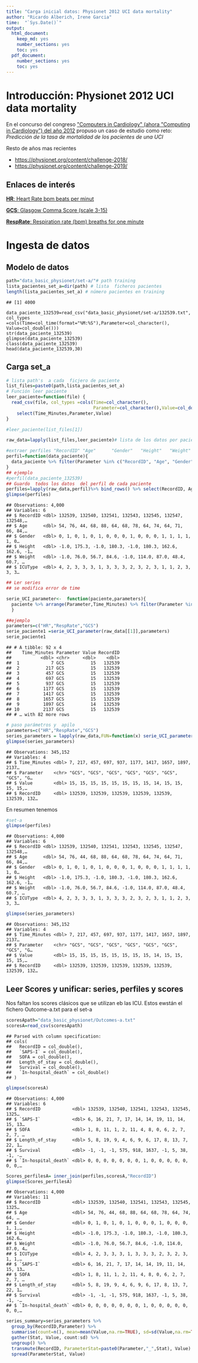 ```yaml
---
title: "Carga inicial datos: Physionet 2012 UCI data mortality"
author: "Ricardo Alberich, Irene Garcia"
time:  "`Sys.Date()`"
output: 
  html_document: 
    keep_md: yes
    number_sections: yes
    toc: yes
  pdf_document: 
    number_sections: yes
    toc: yes
---
```




# Introducción: Physionet 2012 UCI data mortality


En el concurso del congreso ["Computers in  Cardiology" (ahora "Computing in Cardiology") del año 2012](https://physionet.org/content/challenge-2012/) propuso un  caso de estudio como reto: *Predicción de la tasa de mortalidad de los pacientes de una UCI*

Resto de años mas recientes 

* https://physionet.org/content/challenge-2018/
* https://physionet.org/content/challenge-2019/



##   Enlaces de interés

[**HR**: Heart Rate bpm beats per minut](https://en.wikipedia.org/wiki/Heart_rate)

[**GCS**: Glasgow Comma Score (scale 3-15)](https://en.wikipedia.org/wiki/Glasgow_Coma_Scale)

[**RespRate**:  Respiration rate (bpm) breaths for one minute](https://en.wikipedia.org/wiki/Respiratory_rate)


#  Ingesta de datos


## Modelo de datos 


```r
path="data_basic_physionet/set-a/"# path training
lista_pacientes_set_a=dir(path) # lista  ficheros pacientes 
length(lista_pacientes_set_a) # número pacientes en training
```

```
## [1] 4000
```


```
data_paciente_132539=read_csv("data_basic_physionet/set-a/132539.txt", col_types =cols(Time=col_time(format="%M:%S"),Parameter=col_character(),
Value=col_double()))
str(data_paciente_132539)
glimpse(data_paciente_132539)
class(data_paciente_132539)
head(data_paciente_132539,30)
```

## Carga set_a


```r
# lista path's  a cada  ficjero de paciente
list_files=paste0(path,lista_pacientes_set_a)
# Función leer paciente
leer_paciente=function(file) {
  read_csv(file, col_types =cols(Time=col_character(), 
                                 Parameter=col_character(),Value=col_double()))%>% separate(Time,into=c("H","M"),sep=":") %>% mutate(Time_Minutes=as.numeric(H)*60+as.numeric(M)) %>% 
    select(Time_Minutes,Parameter,Value)
}

#leer_paciente(list_files[1])

raw_data=lapply(list_files,leer_paciente)# lista de los datos por paciente

#extraer perfiles "RecordID" "Age"      "Gender"   "Height"   "Weight"   "ICUType" 
perfil=function(data_paciente){
  data_paciente %>% filter(Parameter %in% c("RecordID", "Age", "Gender", "Height", "ICUType", "Weight")) %>% select(-Time_Minutes) %>% distinct(Parameter,.keep_all=TRUE) %>% spread(Parameter,Value)
}
## ejemplo
#perfil(data_paciente_132539)
## Guardo  todos los datos  del perfil de cada paciente
perfiles=lapply(raw_data,perfil)%>% bind_rows() %>% select(RecordID, Age, Gender, Height,Weight,ICUType)
glimpse(perfiles)
```

```
## Observations: 4,000
## Variables: 6
## $ RecordID <dbl> 132539, 132540, 132541, 132543, 132545, 132547, 132548,…
## $ Age      <dbl> 54, 76, 44, 68, 88, 64, 68, 78, 64, 74, 64, 71, 66, 84,…
## $ Gender   <dbl> 0, 1, 0, 1, 0, 1, 0, 0, 0, 1, 0, 0, 0, 1, 1, 1, 1, 1, 0…
## $ Height   <dbl> -1.0, 175.3, -1.0, 180.3, -1.0, 180.3, 162.6, 162.6, -1…
## $ Weight   <dbl> -1.0, 76.0, 56.7, 84.6, -1.0, 114.0, 87.0, 48.4, 60.7, …
## $ ICUType  <dbl> 4, 2, 3, 3, 3, 1, 3, 3, 3, 2, 3, 2, 3, 1, 1, 2, 3, 3, 3…
```

```r
## Ler series
## se modifica error de time

serie_UCI_parameter<-  function(paciente,parameters){
  paciente %>% arrange(Parameter,Time_Minutes) %>% filter(Parameter %in% parameters) %>% add_column(RecordID=paciente[1,3]$Value) 
  } 

##ejemplo
parameters=c("HR","RespRate","GCS")
serie_paciente1 =serie_UCI_parameter(raw_data[[1]],parameters)
serie_paciente1
```

```
## # A tibble: 92 x 4
##    Time_Minutes Parameter Value RecordID
##           <dbl> <chr>     <dbl>    <dbl>
##  1            7 GCS          15   132539
##  2          217 GCS          15   132539
##  3          457 GCS          15   132539
##  4          697 GCS          15   132539
##  5          937 GCS          15   132539
##  6         1177 GCS          15   132539
##  7         1417 GCS          15   132539
##  8         1657 GCS          15   132539
##  9         1897 GCS          14   132539
## 10         2137 GCS          15   132539
## # … with 82 more rows
```

```r
# paso parámetros y  apilo 
parameters=c("HR","RespRate","GCS")
series_parameters = lapply(raw_data,FUN=function(x) serie_UCI_parameter(x,parameters)) %>% bind_rows()
glimpse(series_parameters)
```

```
## Observations: 345,152
## Variables: 4
## $ Time_Minutes <dbl> 7, 217, 457, 697, 937, 1177, 1417, 1657, 1897, 2137…
## $ Parameter    <chr> "GCS", "GCS", "GCS", "GCS", "GCS", "GCS", "GCS", "G…
## $ Value        <dbl> 15, 15, 15, 15, 15, 15, 15, 15, 14, 15, 15, 15, 15,…
## $ RecordID     <dbl> 132539, 132539, 132539, 132539, 132539, 132539, 132…
```





En resumen  tenemos


```r
#set-a
glimpse(perfiles)
```

```
## Observations: 4,000
## Variables: 6
## $ RecordID <dbl> 132539, 132540, 132541, 132543, 132545, 132547, 132548,…
## $ Age      <dbl> 54, 76, 44, 68, 88, 64, 68, 78, 64, 74, 64, 71, 66, 84,…
## $ Gender   <dbl> 0, 1, 0, 1, 0, 1, 0, 0, 0, 1, 0, 0, 0, 1, 1, 1, 1, 1, 0…
## $ Height   <dbl> -1.0, 175.3, -1.0, 180.3, -1.0, 180.3, 162.6, 162.6, -1…
## $ Weight   <dbl> -1.0, 76.0, 56.7, 84.6, -1.0, 114.0, 87.0, 48.4, 60.7, …
## $ ICUType  <dbl> 4, 2, 3, 3, 3, 1, 3, 3, 3, 2, 3, 2, 3, 1, 1, 2, 3, 3, 3…
```

```r
glimpse(series_parameters)
```

```
## Observations: 345,152
## Variables: 4
## $ Time_Minutes <dbl> 7, 217, 457, 697, 937, 1177, 1417, 1657, 1897, 2137…
## $ Parameter    <chr> "GCS", "GCS", "GCS", "GCS", "GCS", "GCS", "GCS", "G…
## $ Value        <dbl> 15, 15, 15, 15, 15, 15, 15, 15, 14, 15, 15, 15, 15,…
## $ RecordID     <dbl> 132539, 132539, 132539, 132539, 132539, 132539, 132…
```



## Leer Scores y unificar: series, perfiles y scores

Nos faltan los scores clásicos que se utilizan eb las ICU. Estos ewstán el fichero Outcome-a.txt para el set-a




```r
scoresApath="data_basic_physionet/Outcomes-a.txt"
scoresA=read_csv(scoresApath)
```

```
## Parsed with column specification:
## cols(
##   RecordID = col_double(),
##   `SAPS-I` = col_double(),
##   SOFA = col_double(),
##   Length_of_stay = col_double(),
##   Survival = col_double(),
##   `In-hospital_death` = col_double()
## )
```

```r
glimpse(scoresA)
```

```
## Observations: 4,000
## Variables: 6
## $ RecordID            <dbl> 132539, 132540, 132541, 132543, 132545, 1325…
## $ `SAPS-I`            <dbl> 6, 16, 21, 7, 17, 14, 14, 19, 11, 14, 15, 13…
## $ SOFA                <dbl> 1, 8, 11, 1, 2, 11, 4, 8, 0, 6, 2, 7, 2, 7, …
## $ Length_of_stay      <dbl> 5, 8, 19, 9, 4, 6, 9, 6, 17, 8, 13, 7, 22, 1…
## $ Survival            <dbl> -1, -1, -1, 575, 918, 1637, -1, 5, 38, -1, -…
## $ `In-hospital_death` <dbl> 0, 0, 0, 0, 0, 0, 0, 1, 0, 0, 0, 0, 0, 0, 0,…
```

```r
Scores_perfilesA= inner_join(perfiles,scoresA,"RecordID")
glimpse(Scores_perfilesA)
```

```
## Observations: 4,000
## Variables: 11
## $ RecordID            <dbl> 132539, 132540, 132541, 132543, 132545, 1325…
## $ Age                 <dbl> 54, 76, 44, 68, 88, 64, 68, 78, 64, 74, 64, …
## $ Gender              <dbl> 0, 1, 0, 1, 0, 1, 0, 0, 0, 1, 0, 0, 0, 1, 1,…
## $ Height              <dbl> -1.0, 175.3, -1.0, 180.3, -1.0, 180.3, 162.6…
## $ Weight              <dbl> -1.0, 76.0, 56.7, 84.6, -1.0, 114.0, 87.0, 4…
## $ ICUType             <dbl> 4, 2, 3, 3, 3, 1, 3, 3, 3, 2, 3, 2, 3, 1, 1,…
## $ `SAPS-I`            <dbl> 6, 16, 21, 7, 17, 14, 14, 19, 11, 14, 15, 13…
## $ SOFA                <dbl> 1, 8, 11, 1, 2, 11, 4, 8, 0, 6, 2, 7, 2, 7, …
## $ Length_of_stay      <dbl> 5, 8, 19, 9, 4, 6, 9, 6, 17, 8, 13, 7, 22, 1…
## $ Survival            <dbl> -1, -1, -1, 575, 918, 1637, -1, 5, 38, -1, -…
## $ `In-hospital_death` <dbl> 0, 0, 0, 0, 0, 0, 0, 1, 0, 0, 0, 0, 0, 0, 0,…
```






```r
series_summary=series_parameters %>%
  group_by(RecordID,Parameter) %>%
  summarise(count=n(), mean=mean(Value,na.rm=TRUE), sd=sd(Value,na.rm=TRUE)) %>%
  gather(Stat, Value, count:sd) %>%
  ungroup() %>%
  transmute(RecordID, ParameterStat=paste0(Parameter,"_",Stat), Value) %>%
  spread(ParameterStat, Value)
```







